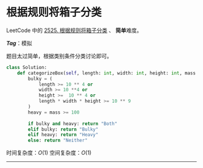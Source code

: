 # 根据规则将箱子分类

LeetCode 中的 [2525. 根据规则将箱子分类](https://leetcode.cn/problems/categorize-box-according-to-criteria) 、 **简单**难度。

***Tag***：模拟

题目太过简单，根据类别条件分类讨论即可。

```Python
class Solution:
    def categorizeBox(self, length: int, width: int, height: int, mass: int) -> str:
        bulky = (
            length >= 10 ** 4 or 
            width >= 10 **4 or 
            height >=  10 ** 4 or 
            length * width * height >= 10 ** 9
        )
        heavy = mass >= 100
        
        if bulky and heavy: return "Both"
        elif bulky: return "Bulky"
        elif heavy: return "Heavy"
        else: return "Neither"
```

时间复杂度：$O(1)$
空间复杂度：$O(1)$

---
